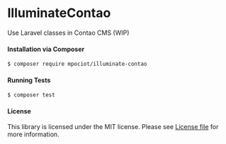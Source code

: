 IlluminateContao
================
Use Laravel classes in Contao CMS (WIP)

#### Installation via Composer
``` bash
$ composer require mpociot/illuminate-contao
```

#### Running Tests
``` bash
$ composer test
```


#### License
This library is licensed under the MIT license. Please see [License file](LICENSE.md) for more information.
